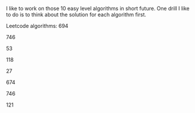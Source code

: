 

I like to work on those 10 easy level algorithms in short future. One drill I like to do is to think about the solution for each algorithm first. 

Leetcode algorithms:
694

746

53

118

27

674

746

121
